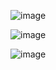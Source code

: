 ![image](https://user-images.githubusercontent.com/72289126/148571329-4312d430-6403-4444-bdc7-b2b8af3b2807.png)

![image](https://user-images.githubusercontent.com/72289126/148571411-761d39be-9db4-4149-bb69-806c241b4596.png)

![image](https://user-images.githubusercontent.com/72289126/148571451-62a40db0-a3aa-46bf-8cb8-4bab33c29adb.png)
